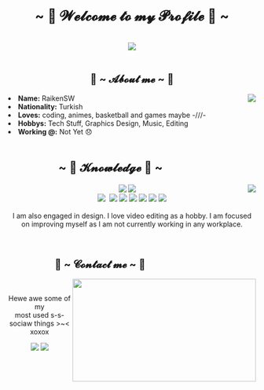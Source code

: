 <!DOCTYPE html>

<body>
    <h1 align="center">~ 👹 𝓦𝓮𝓵𝓬𝓸𝓶𝓮 𝓽𝓸 𝓶𝔂 𝓟𝓻𝓸𝓯𝓲𝓵𝓮 👹 ~</h1>
    <br>
    <div align="center">
        <img src="https://c.tenor.com/OKQABvyVCbkAAAAd/demon-slayer.gif">
    </div>
    <br>
    <div>
        <h2 align="center"> 🦊 ~ 𝓐𝓫𝓸𝓾𝓽 𝓶𝓮 ~ 🦊 </h2>
        <img src="https://c.tenor.com/P1ppxlVuIoQAAAAC/anime.gif" align="right">
        <li>
            <b>Name:</b> RaikenSW
        </li>
        <li>
            <b>Nationality:</b> Turkish
        </li>
        <li>
            <b>Loves:</b> coding, animes, basketball and games maybe -///-
        </li>
        <li>
            <b>Hobbys:</b> Tech Stuff, Graphics Design, Music, Editing
        </li>
        <li>
            <b>Working @:</b> Not Yet 😞
        </li>
        <br>
    </div>
    <div>
        <h2 align="left" style="font-size: 24px">                  ~ 📇 𝓚𝓷𝓸𝔀𝓵𝓮𝓭𝓰𝓮 📇 ~</h2>
        <p>
            <img src="https://c.tenor.com/4iS-Y6QCAl0AAAAM/seijuro-akashi-akashi.gif" align="right">
    </div>
    <div>
        <p align="center">
            <img
                src="https://img.shields.io/badge/html5%20-%23E34F26.svg?&style=for-the-badge&logo=html5&logoColor=white" />
            <img
                src="https://img.shields.io/badge/css3%20-%231572B6.svg?&style=for-the-badge&logo=css3&logoColor=white" /><br>
            <img
                src="https://img.shields.io/badge/Sass-CC6699?style=for-the-badge&logo=sass&logoColor=white" />
             <img
                src="https://img.shields.io/badge/node.js%20-%2343853D.svg?&style=for-the-badge&logo=node.js&logoColor=white" />
            <img src="https://img.shields.io/badge/Vue.js-35495E?style=for-the-badge&logo=vuedotjs&logoColor=4FC08D" />
            <img
                src="https://img.shields.io/badge/javascript%20-%23323330.svg?&style=for-the-badge&logo=javascript&logoColor=%23F7DF1E" />
            <img
                src="https://img.shields.io/badge/git%20-%23F05033.svg?&style=for-the-badge&logo=git&logoColor=white" />
            <img
                src="https://img.shields.io/badge/adobe%20photoshop%20-%2331A8FF.svg?&style=for-the-badge&logo=adobe%20photoshop&logoColor=white" />
            <img
                src="https://img.shields.io/badge/Figma-F24E1E?style=for-the-badge&logo=figma&logoColor=white" />
            <br><br>
            I am also engaged in design. I love video editing as a hobby. I am focused on improving myself as I am not
            currently working in any workplace.
        </p>
        <br>
        <h2>                   📝 ~ 𝓒𝓸𝓷𝓽𝓪𝓬𝓽 𝓶𝓮 ~ 📝</h2>
        <img src="https://media.giphy.com/media/12mF7MMDXsHdcs/giphy.gif" align="right" width="373.5px"
            height="208.5px">
        <br>
        <p align="center">Hewe awe some of my <br>
            most used s-s-sociaw things >~< xoxox</p>
                <p align="center"><a href="https://twitter.com/BladesSwitch" target="_blank"><img
                            src="https://img.shields.io/badge/SwitchBlades%20-%231DA1F2.svg?&style=for-the-badge&logo=Twitter&logoColor=white" /></a>
                    <a href="https://discord.gg/HxtrF73w" target="_blank"><img
                            src="https://img.shields.io/badge/SwitchBlades%20-%237289DA.svg?&style=for-the-badge&logo=discord&logoColor=white" /></a>
                </p>
    </div>
    <br>
</body>
